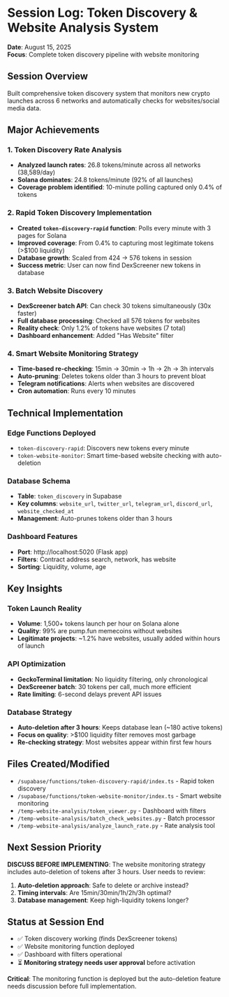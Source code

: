 # Session Log: Token Discovery & Website Analysis System
**Date**: August 15, 2025  
**Focus**: Complete token discovery pipeline with website monitoring

## Session Overview

Built comprehensive token discovery system that monitors new crypto launches across 6 networks and automatically checks for websites/social media data.

## Major Achievements

### 1. Token Discovery Rate Analysis
- **Analyzed launch rates**: 26.8 tokens/minute across all networks (38,589/day)
- **Solana dominates**: 24.8 tokens/minute (92% of all launches)
- **Coverage problem identified**: 10-minute polling captured only 0.4% of tokens

### 2. Rapid Token Discovery Implementation
- **Created `token-discovery-rapid` function**: Polls every minute with 3 pages for Solana
- **Improved coverage**: From 0.4% to capturing most legitimate tokens (>$100 liquidity)
- **Database growth**: Scaled from 424 → 576 tokens in session
- **Success metric**: User can now find DexScreener new tokens in database

### 3. Batch Website Discovery
- **DexScreener batch API**: Can check 30 tokens simultaneously (30x faster)
- **Full database processing**: Checked all 576 tokens for websites
- **Reality check**: Only 1.2% of tokens have websites (7 total)
- **Dashboard enhancement**: Added "Has Website" filter

### 4. Smart Website Monitoring Strategy
- **Time-based re-checking**: 15min → 30min → 1h → 2h → 3h intervals
- **Auto-pruning**: Deletes tokens older than 3 hours to prevent bloat
- **Telegram notifications**: Alerts when websites are discovered
- **Cron automation**: Runs every 10 minutes

## Technical Implementation

### Edge Functions Deployed
- `token-discovery-rapid`: Discovers new tokens every minute
- `token-website-monitor`: Smart time-based website checking with auto-deletion

### Database Schema
- **Table**: `token_discovery` in Supabase
- **Key columns**: `website_url`, `twitter_url`, `telegram_url`, `discord_url`, `website_checked_at`
- **Management**: Auto-prunes tokens older than 3 hours

### Dashboard Features
- **Port**: http://localhost:5020 (Flask app)
- **Filters**: Contract address search, network, has website
- **Sorting**: Liquidity, volume, age

## Key Insights

### Token Launch Reality
- **Volume**: 1,500+ tokens launch per hour on Solana alone
- **Quality**: 99% are pump.fun memecoins without websites
- **Legitimate projects**: ~1.2% have websites, usually added within hours of launch

### API Optimization
- **GeckoTerminal limitation**: No liquidity filtering, only chronological
- **DexScreener batch**: 30 tokens per call, much more efficient
- **Rate limiting**: 6-second delays prevent API issues

### Database Strategy
- **Auto-deletion after 3 hours**: Keeps database lean (~180 active tokens)
- **Focus on quality**: >$100 liquidity filter removes most garbage
- **Re-checking strategy**: Most websites appear within first few hours

## Files Created/Modified
- `/supabase/functions/token-discovery-rapid/index.ts` - Rapid token discovery
- `/supabase/functions/token-website-monitor/index.ts` - Smart website monitoring
- `/temp-website-analysis/token_viewer.py` - Dashboard with filters
- `/temp-website-analysis/batch_check_websites.py` - Batch processor
- `/temp-website-analysis/analyze_launch_rate.py` - Rate analysis tool

## Next Session Priority

**DISCUSS BEFORE IMPLEMENTING**: The website monitoring strategy includes auto-deletion of tokens after 3 hours. User needs to review:

1. **Auto-deletion approach**: Safe to delete or archive instead?
2. **Timing intervals**: Are 15min/30min/1h/2h/3h optimal?
3. **Database management**: Keep high-liquidity tokens longer?

## Status at Session End
- ✅ Token discovery working (finds DexScreener tokens)
- ✅ Website monitoring function deployed
- ✅ Dashboard with filters operational
- ⏳ **Monitoring strategy needs user approval** before activation

**Critical**: The monitoring function is deployed but the auto-deletion feature needs discussion before full implementation.
